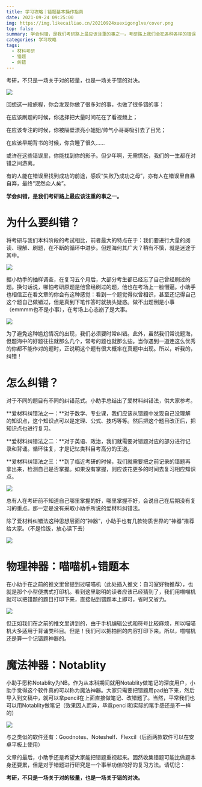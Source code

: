 ```yaml
---
title: 学习攻略｜错题基本操作指南
date: 2021-09-24 09:25:00
img: https://img.likecailiao.cn/20210924xuexigonglve/cover.png
top: false
summary: 学会纠错，是我们考研路上最应该注重的事之一。考研路上我们会犯各种各样的错误，犯错不可怕，可怕的是一犯再犯。因此，高效的错题应对方法就相当重要了。
categories: 学习攻略
tags:
  - 材料考研
  - 错题
  - 纠错
---
```


考研，不只是一场关于对的较量，也是一场关于错的对决。

![](https://img.likecailiao.cn/20210924xuexigonglve/1.png)

回想这一段旅程，你会发现你做了很多对的事，也做了很多错的事：

在应该刷题的时候，你选择把大量时间花在了看视频上；

在应该专注的时候，你被隔壁漂亮小姐姐/帅气小哥哥吸引去了目光；

在应该早期背书的时候，你贪睡了很久……

或许在这些错误里，你能找到你的影子。但少年啊，无需慌张，我们的一生都在对错之间游离。

有的人能在错误里找到成功的前途，感叹“失败乃成功之母”，亦有人在错误里自暴自弃，最终“泯然众人矣”。

**学会纠错，是我们考研路上最应该注重的事之一。**

 

# **为什么要纠错？**

将考研与我们本科阶段的考试相比，前者最大的特点在于：我们要进行大量的阅读、理解、刷题，在不断的循环中进步。但题海何其广大？稍有不慎，就是迷途于其中。

![](https://img.likecailiao.cn/20210924xuexigonglve/2.png)

据小助手的抽样调查，在复习五个月后，大部分考生都已经忘了自己曾经刷过的题。换句话说，哪怕考研原题是他曾经刷过的题，他也在考场上一脸懵逼。小助手也相信正在看文章的你会有这种感觉：看到一个题觉得似曾相识，甚至还记得自己这个题自己做错过，但是真到下笔作答时就挠头疑惑。做不出题倒是小事（emmmm也不是小事），在考场上心态崩了是大事。

![](https://img.likecailiao.cn/20210924xuexigonglve/3.png)

为了避免这种尴尬情况的出现，我们必须要时常纠错。此外，虽然我们常说题海，但题海中的好题往往就那么几个，常考的题也就那么些。当你遇到一道连这么优秀的你都不能作对的题时，正说明这个题有很大概率在真题中出现。所以，听我的，纠错！

 

# **怎么纠错？**

对于不同的题目有不同的纠错范式。小助手总结出了爱材料纠错法，供大家参考。

**爱材料纠错法之一：**对于数学、专业课，我们应该从错题中发现自己没理解的知识点，这个知识点可以是定理、公式、技巧等等。然后把这个题目改正后，把知识点也进行复习。

**爱材料纠错法之二：**对于英语、政治，我们就需要对错题对应的部分进行记录和背诵。循环往复，才是记忆类科目考高分的王道。

**爱材料纠错法之三：**到了临近考研的时候，我们就需要把之前记录的错题再拿出来，检测自己是否掌握。如果没有掌握，则应该花更多的时间去复习相应知识点。

![](https://img.likecailiao.cn/20210924xuexigonglve/4.png)

总有人在考研前不知道自己哪里掌握的好，哪里掌握不好，会说自己在后期没有复习的重点。那一定是没有采取小助手所说的爱材料纠错法。

除了爱材料纠错法这种思想层面的“神器”，小助手也有几款物质世界的“神器”推荐给大家。（不是恰饭，放心读下去）

![](https://img.likecailiao.cn/20210924xuexigonglve/5.png)

# **物理神器：喵喵机+错题本**

在小助手在之前的推文里曾提到过喵喵机（此处插入推文：自习室好物推荐），也就是那个小型便携式打印机。看到这里聪明的读者应该已经猜到了，我们用喵喵机就可以把错题的题目打印下来，直接贴到错题本上即可，省时又省力。

![](https://img.likecailiao.cn/20210924xuexigonglve/6.png)

但正如我们在之前的推文里讲到的，由于手机编辑公式和符号比较麻烦，所以喵喵机大多适用于背诵类科目。但是！我们可以把拍照的内容打印下来。所以，喵喵机还是算一个记错题神器的。

# **魔法神器：Notablity**

小助手愿称Notablity为NB。作为从本科期间就用Notablity做笔记的深度用户，小助手觉得这个软件真的可以称为魔法神器。大家只需要把错题用pad拍下来，然后导入到文稿中，就可以拿pencil在上面直接做笔记、改错题了。当然，平常我们也可以用Notablity做笔记（效果因人而异，毕竟pencil和实际的笔手感还是不一样的）

![](https://img.likecailiao.cn/20210924xuexigonglve/7.png)

与之类似的软件还有：Goodnotes、Noteshelf、Flexcil（后面两款软件可以在安卓平板上使用）

文章的最后，小助手还是希望大家能把错题重视起来。固然收集错题可能比做题本身还要累，但是对于错题进行研究是一个事半功倍的好的复习方法。请切记：

**考研，不只是一场关于对的较量，也是一场关于错的对决。**
